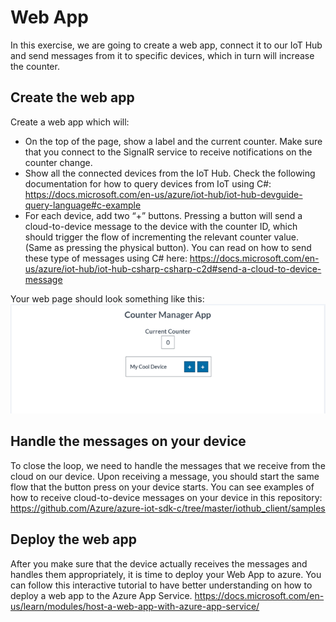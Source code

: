 # Web App
In this exercise, we are going to create a web app, connect it to our IoT Hub and send messages from it to specific devices, which in turn will increase the counter.

## Create the web app
Create a web app which will:
* On the top of the page, show a label and the current counter.
Make sure that you connect to the SignalR service to receive notifications on the counter change. 
* Show all the connected devices from the IoT Hub.
Check the following documentation for how to query devices from IoT using C#:
https://docs.microsoft.com/en-us/azure/iot-hub/iot-hub-devguide-query-language#c-example
* For each device, add two “+” buttons. Pressing a button will send a cloud-to-device message to the device with the counter ID, which should trigger the flow of incrementing the relevant counter value. (Same as pressing the physical button).
You can read on how to send these type of messages using C# here:
https://docs.microsoft.com/en-us/azure/iot-hub/iot-hub-csharp-csharp-c2d#send-a-cloud-to-device-message

Your web page should look something like this:
![screen shot](./ScreenShot.png)

## Handle the messages on your device
To close the loop, we need to handle the messages that we receive from the cloud on our device. Upon receiving a message, you should start the same flow that the button press on your device starts.
You can see examples of how to receive cloud-to-device messages on your device in this repository:
https://github.com/Azure/azure-iot-sdk-c/tree/master/iothub_client/samples

## Deploy the web app
After you make sure that the device actually receives the messages and handles them appropriately, it is time to deploy your Web App to azure.
You can follow this interactive tutorial to have better understanding on how to deploy a web app to the Azure App Service.
https://docs.microsoft.com/en-us/learn/modules/host-a-web-app-with-azure-app-service/
